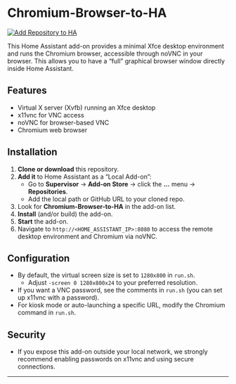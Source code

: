 # Chromium-Browser-to-HA

[![Add Repository to HA](https://my.home-assistant.io/badges/supervisor_add_addon_repository.svg)](https://my.home-assistant.io/redirect/supervisor_add_addon_repository/?repository_url=https://github.com/Gli347/Chromium-Browser-to-HA)

This Home Assistant add-on provides a minimal Xfce desktop environment and runs the Chromium browser, accessible through noVNC in your browser. This allows you to have a “full” graphical browser window directly inside Home Assistant.

## Features

- Virtual X server (Xvfb) running an Xfce desktop
- x11vnc for VNC access
- noVNC for browser-based VNC
- Chromium web browser

## Installation

1. **Clone or download** this repository.  
2. **Add it** to Home Assistant as a “Local Add-on”:  
   - Go to **Supervisor** -> **Add-on Store** -> click the **...** menu -> **Repositories**.  
   - Add the local path or GitHub URL to your cloned repo.  
3. Look for **Chromium-Browser-to-HA** in the add-on list.  
4. **Install** (and/or build) the add-on.  
5. **Start** the add-on.  
6. Navigate to `http://<HOME_ASSISTANT_IP>:8080` to access the remote desktop environment and Chromium via noVNC.

## Configuration

- By default, the virtual screen size is set to `1280x800` in `run.sh`.  
  - Adjust `-screen 0 1280x800x24` to your preferred resolution.  
- If you want a VNC password, see the comments in `run.sh` (you can set up x11vnc with a password).  
- For kiosk mode or auto-launching a specific URL, modify the Chromium command in `run.sh`.

## Security

- If you expose this add-on outside your local network, we strongly recommend enabling passwords on x11vnc and using secure connections.

---
